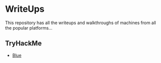 # WriteUps
This repository has all the writeups and walkthroughs of machines from all the popular platforms... 

## TryHackMe

- [Blue]()
